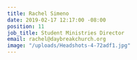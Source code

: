 ```yaml
---
title: Rachel Simeno
date: 2019-02-17 12:17:00 -08:00
position: 11
job_title: Student Ministries Director
email: rachel@daybreakchurch.org
image: "/uploads/Headshots-4-72adf1.jpg"
---
```


